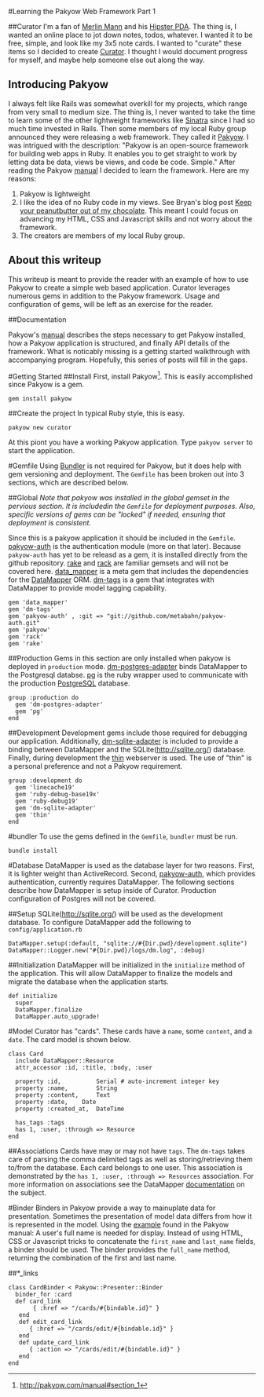#Learning the Pakyow Web Framework Part 1 

##Curator
I'm a fan of [Merlin Mann](http://www.merlinmann.com/) and his [Hipster PDA](http://www.43folders.com/2004/09/03/introducing-the-hipster-pda). The thing is, I wanted an online place to jot down notes, todos, whatever. I wanted it to be free, simple, and look like my 3x5 note cards. I wanted to "curate" these items so I decided to create [Curator](https://github.com/nclaburn/curator). I thought I would document progress for myself, and maybe help someone else out along the way.

## Introducing Pakyow
I always felt like Rails was somewhat overkill for my projects, which range from very small to medium size. The thing is, I never wanted to take the time to learn some of the other lightweight frameworks like [Sinatra](http://www.sinatrarb.com/) since I had so much time invested in Rails. Then some members of my local Ruby group  announced they were releasing a web framework. They called it [Pakyow](http://pakyow.com). I was intrigued with the description: "Pakyow is an open-source framework for building web apps in Ruby. It enables you to get straight to work by letting data be data, views be views, and code be code. Simple." After reading the Pakyow [manual](http://pakyow.com/manual) I decided to learn the framework. Here are my reasons:

1.  Pakyow is lightweight
2.  I like the idea of no Ruby code in my views. See Bryan's blog post [Keep your peanutbutter out of my chocolate](http://notmagic.org/2012/01/23/peanut_butter_chocolate). This meant I could focus on advancing my  HTML, CSS and Javascript skills and not worry about the framework.
3.  The creators are members of my local Ruby group.

## About this writeup
This writeup is meant to provide the reader with an example of how to use Pakyow to create a simple web based application. Curator leverages numerous gems in addition to the Pakyow framework. Usage and configuration of gems, will be left as an exercise for the reader.

##Documentation

Pakyow's [manual](http://pakyow.com/manual) describes the steps necessary to get Pakyow installed, how a Pakyow application is structured, and finally API details of the framework. What is noticably missing is a getting started walkthrough with accompanying program. Hopefully, this series of posts will fill in the gaps.

#Getting Started
##Install
First, install Pakyow[^1]. This is easily accomplished since Pakyow is a gem.

<code>gem install pakyow</code>

##Create the project
In typical Ruby style, this is easy.

<code>pakyow new curator</code>

At this piont you have a working Pakyow application. Type <code>pakyow server</code>  to start the application.

#Gemfile
Using [Bundler](http://gembundler.com/) is not required for Pakyow, but it does help with gem versioning and deployment. The `Gemfile` has been broken out into 3 sections, which are described below.

##Global
 *Note that pakyow was installed in the global gemset in the pervious section. It is includedin the `Gemfile` for deployment purposes. Also, specific versions of gems can be "locked"  if needed, ensuring that deployment is consistent.*
 
Since this is a pakyow application it should be included in the `Gemfile`.  [pakyow-auth](https://github.com/metabahn/pakyow-auth) is the authentication module (more on that later). Because `pakyow-auth` has yet to be releasd as a gem, it is installed directly from the github repository. [rake](http://rake.rubyforge.org/) and [rack](http://rack.rubyforge.org/) are familiar gemsets and will not be covered here. [data_mapper](http://rubydoc.info/gems/datamapper/1.2.0/frames) is a meta gem that includes the dependencies for the [DataMapper](http://datamapper.org/) ORM. [dm-tags](http://dm-tags.rubyforge.org/) is a gem that integrates with DataMapper to provide model tagging capability.

    gem 'data_mapper'
    gem 'dm-tags'
    gem 'pakyow-auth' , :git => "git://github.com/metabahn/pakyow-auth.git"
    gem 'pakyow'
    gem 'rack'
    gem 'rake'
    


##Production
Gems in this section are only installed when pakyow is deployed in `production` mode. [dm-postgres-adapter](https://github.com/datamapper/dm-postgres-adapter) binds DataMapper to the  Postgresql databse. [pg](https://bitbucket.org/ged/ruby-pg/wiki/Home) is the ruby wrapper used to communicate with the production [PostgreSQL](http://www.postgresql.org/) database.

    group :production do
      gem 'dm-postgres-adapter'
      gem 'pg'
    end


##Development
Development gems include those required for debugging our application. Additionally, [dm-sqlite-adapter](https://github.com/datamapper/dm-sqlite-adapter) is included to provide a binding between DataMapper and the SQLite(http://sqlite.org/) database. Finally, during development the [thin](http://code.macournoyer.com/thin/) webserver is used. The use of "thin" is a personal preference and not a Pakyow requirement.

    group :development do
      gem 'linecache19'
      gem 'ruby-debug-base19x'
      gem 'ruby-debug19'
      gem 'dm-sqlite-adapter'
      gem 'thin'
    end

#bundler
To use the gems defined in the `Gemfile`, `bundler` must be run.

    bundle install

#Database
DataMapper is used as the database layer for two reasons. First, it is lighter weight than ActiveRecord. Second, [pakyow-auth](https://github.com/metabahn/pakyow-auth), which provides authentication, currently requires DataMapper. The following sections describe how DataMapper is setup inside of Curator. Production configuration of Postgres will not be covered.

##Setup 
SQLite(http://sqlite.org/) will be used as the development database. To configure DataMapper add the following to `config/application.rb`

    DataMapper.setup(:default, "sqlite://#{Dir.pwd}/development.sqlite")
    DataMapper::Logger.new("#{Dir.pwd}/logs/dm.log", :debug)

##Initialization
DataMapper will be initialized in the `initialize` method of the application. This will allow DataMapper to finalize the models and migrate the database when the application starts.

    def initialize
      super
      DataMapper.finalize
      DataMapper.auto_upgrade!

#Model
Curator has "cards". These cards have a `name`, some `content`, and a `date`. The card model is shown below.

    class Card
      include DataMapper::Resource
      attr_accessor :id, :title, :body, :user
  
      property :id,          Serial # auto-increment integer key
      property :name,        String 
      property :content,     Text
      property :date,    Date
      property :created_at,  DateTime

      has_tags :tags
      has 1, :user, :through => Resource
    end

##Associations
Cards have may or may not have `tags`. The `dm-tags` takes care of parsing the comma delimited tags as well as storing/retrieving them to/from the database. Each card belongs to one user. This association  is demonstrated by the `has 1, :user, :through => Resources` association. For more information on associations see the DataMapper [documentation](http://datamapper.org/docs/associations.html) on the subject.


#Binder
Binders in Pakyow provide a way to mainuplate data for presentation. Sometimes the presentation of model data differs from how it is represented in the model. Using the [example](http://pakyow.com/manual#section_9) found in the Pakyow manual: A user's full name is needed for display. Instead of using HTML, CSS or Javascript tricks to concatenate the `first_name` and `last_name` fields, a binder should be used. The binder provides the `full_name` method, returning the combination of the first and last name. 

##*_links


    class CardBinder < Pakyow::Presenter::Binder
      binder_for :card  
      def card_link    
      	   { :href => "/cards/#{bindable.id}" } 
       end  
       def edit_card_link    
          { :href => "/cards/edit/#{bindable.id}" }  
       end
       def update_card_link    
          { :action => "/cards/edit/#{bindable.id}" }  
       end
    end 



[^1]:http://pakyow.com/manual#section_1


